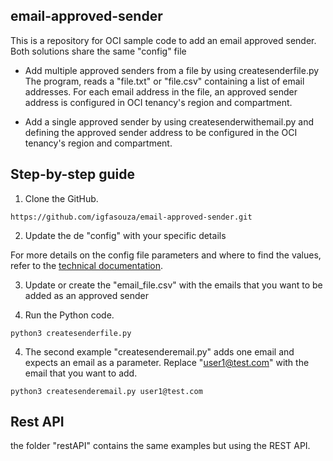 ## email-approved-sender

This is a repository for OCI sample code to add an email approved sender. Both solutions share the same "config" file 

- Add multiple approved senders from a file by using createsenderfile.py The program, reads a "file.txt" or "file.csv" containing a list of email addresses. For each email address in the file, an approved sender address is configured in OCI tenancy's region and compartment.  

- Add a single approved sender by using createsenderwithemail.py and defining the approved sender address to be configured in the OCI tenancy's region and compartment.


## Step-by-step guide

1. Clone the GitHub.
```
https://github.com/igfasouza/email-approved-sender.git
```

2. Update the de "config" with your specific details

For more details on the config file parameters and where to find the values, refer to the [technical documentation](https://docs.oracle.com/en-us/iaas/Content/API/Concepts/sdkconfig.htm).

3. Update or create the "email_file.csv" with the emails that you want to be added as an approved sender

3. Run the Python code.
```
python3 createsenderfile.py
```

4. The second example "createsenderemail.py" adds one email and expects an email as a parameter. Replace "user1@test.com" with the email that you want to add.
```
python3 createsenderemail.py user1@test.com
```

## Rest API

the folder "restAPI" contains the same examples but using the REST API. 

